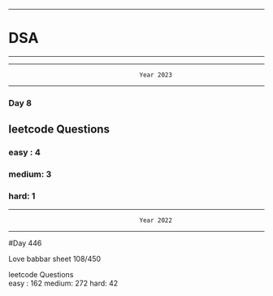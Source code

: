 ******************************************************************************************
# DSA
******************************************************************************************


******************************************************************************************
                                        Year 2023
******************************************************************************************
### Day 8

## leetcode Questions   
### easy : 4
### medium: 3
### hard: 1









******************************************************************************************
                                        Year 2022
******************************************************************************************
#Day 446

Love babbar sheet
    108/450
    
leetcode Questions   
easy : 162
medium: 272
hard: 42

 
